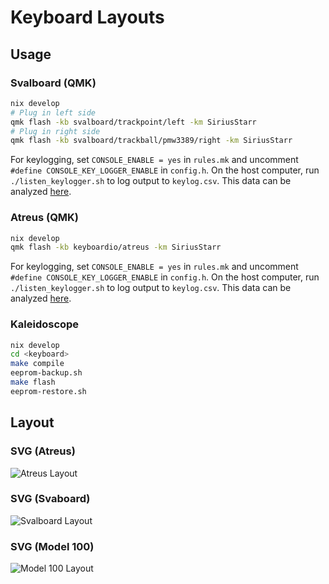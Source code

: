 # Keyboard Layouts

## Usage

### Svalboard (QMK)

```bash
nix develop
# Plug in left side
qmk flash -kb svalboard/trackpoint/left -km SiriusStarr
# Plug in right side
qmk flash -kb svalboard/trackball/pmw3389/right -km SiriusStarr
```

For keylogging, set `CONSOLE_ENABLE = yes` in `rules.mk` and uncomment
`#define CONSOLE_KEY_LOGGER_ENABLE` in `config.h`. On the host computer, run
`./listen_keylogger.sh` to log output to `keylog.csv`. This data can be analyzed
[here](https://precondition.github.io/qmk-heatmap).

### Atreus (QMK)

```bash
nix develop
qmk flash -kb keyboardio/atreus -km SiriusStarr
```

For keylogging, set `CONSOLE_ENABLE = yes` in `rules.mk` and uncomment
`#define CONSOLE_KEY_LOGGER_ENABLE` in `config.h`. On the host computer, run
`./listen_keylogger.sh` to log output to `keylog.csv`. This data can be analyzed
[here](https://precondition.github.io/qmk-heatmap).

### Kaleidoscope

```bash
nix develop
cd <keyboard>
make compile
eeprom-backup.sh
make flash
eeprom-restore.sh
```

## Layout

### SVG (Atreus)

![Atreus Layout](./layouts/generated/atreus.svg)

### SVG (Svaboard)

![Svalboard Layout](./layouts/generated/svalboard.svg)

### SVG (Model 100)

![Model 100 Layout](./layouts/generated/model100.svg)
